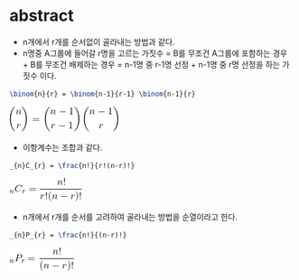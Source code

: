 # abstract

- n개에서 r개를 순서없이 골라내는 방법과 같다.
- n명중 A그룹에 들어갈 r명을 고르는 가짓수 = 
  B를 무조건 A그룹에 포함하는 경우 + B를 무조건 배제하는 경우 = 
  n-1명 중 r-1명 선정 + n-1명 중 r명 선정을 하는 가짓수 이다.

```latex
\binom{n}{r} = \binom{n-1}{r-1} \binom{n-1}{r}
```

![](dynamic_binomial_coefficient.png)

- 이항계수는 조합과 같다.

```latex
_{n}C_{r} = \frac{n!}{r!(n-r)!}
```

![](dynamic_combination.png)


- n개에서 r개를 순서를 고려하여 골라내는 방법을 순열이라고 한다. 

```latex
_{n}P_{r} = \frac{n!}{(n-r)!}
```

![](dynamic_permutation.png)
